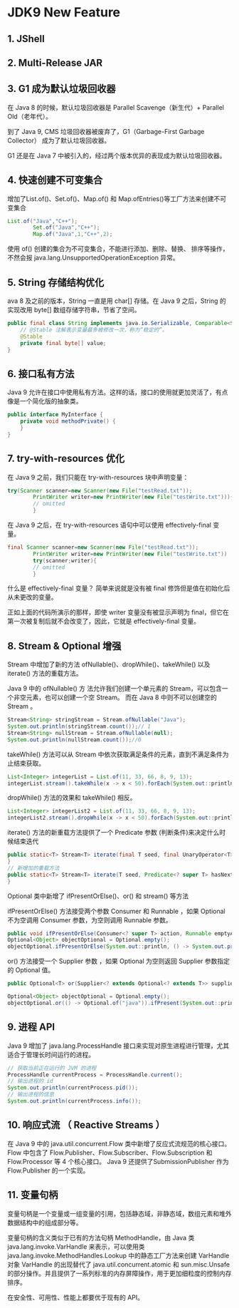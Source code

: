 # JDK9 New Feature

## 1. JShell

## 2. Multi-Release JAR

## 3. G1 成为默认垃圾回收器

在 Java 8 的时候，默认垃圾回收器是 Parallel Scavenge（新生代）+ Parallel Old（老年代）。

到了 Java 9, CMS 垃圾回收器被废弃了，G1（Garbage-First Garbage Collector） 成为了默认垃圾回收器。

G1 还是在 Java 7 中被引入的，经过两个版本优异的表现成为默认垃圾回收器。

## 4. 快速创建不可变集合

增加了List.of()、Set.of()、Map.of() 和 Map.ofEntries()等工厂方法来创建不可变集合

```java
List.of("Java","C++");
        Set.of("Java","C++");
        Map.of("Java",1,"C++",2);
```

使用 of() 创建的集合为不可变集合，不能进行添加、删除、替换、 排序等操作，不然会报 java.lang.UnsupportedOperationException 异常。

## 5. String 存储结构优化

ava 8 及之前的版本，String 一直是用 char[] 存储。在 Java 9 之后，String 的实现改用 byte[] 数组存储字符串，节省了空间。

```java
public final class String implements java.io.Serializable, Comparable<String>, CharSequence {
    // @Stable 注解表示变量最多被修改一次，称为“稳定的”。
    @Stable
    private final byte[] value;
}
```

## 6. 接口私有方法

Java 9 允许在接口中使用私有方法。这样的话，接口的使用就更加灵活了，有点像是一个简化版的抽象类。

```java
public interface MyInterface {
    private void methodPrivate() {
    }
}
```

## 7. try-with-resources 优化

在 Java 9 之前，我们只能在 try-with-resources 块中声明变量：

```java
try(Scanner scanner=new Scanner(new File("testRead.txt"));
        PrintWriter writer=new PrintWriter(new File("testWrite.txt"))){
        // omitted
        }
```

在 Java 9 之后，在 try-with-resources 语句中可以使用 effectively-final 变量。

```java
final Scanner scanner=new Scanner(new File("testRead.txt"));
        PrintWriter writer=new PrintWriter(new File("testWrite.txt"))
        try(scanner;writer){
        // omitted
        }
```

什么是 effectively-final 变量？ 简单来说就是没有被 final 修饰但是值在初始化后从未更改的变量。

正如上面的代码所演示的那样，即使 writer 变量没有被显示声明为 final，但它在第一次被复制后就不会改变了，因此，它就是
effectively-final 变量。

## 8. Stream & Optional 增强

Stream 中增加了新的方法 ofNullable()、dropWhile()、takeWhile() 以及 iterate() 方法的重载方法。

Java 9 中的 ofNullable() 方 法允许我们创建一个单元素的 Stream，可以包含一个非空元素，也可以创建一个空 Stream。 而在 Java 8
中则不可以创建空的 Stream 。

```java
Stream<String> stringStream = Stream.ofNullable("Java");
System.out.println(stringStream.count());// 1
Stream<String> nullStream = Stream.ofNullable(null);
System.out.println(nullStream.count());//0
```

takeWhile() 方法可以从 Stream 中依次获取满足条件的元素，直到不满足条件为止结束获取。
```java
List<Integer> integerList = List.of(11, 33, 66, 8, 9, 13);
integerList.stream().takeWhile(x -> x < 50).forEach(System.out::println);// 11 33
```
dropWhile() 方法的效果和 takeWhile() 相反。
```java
List<Integer> integerList2 = List.of(11, 33, 66, 8, 9, 13);
integerList2.stream().dropWhile(x -> x < 50).forEach(System.out::println);// 66 8 9 13
```
iterate() 方法的新重载方法提供了一个 Predicate 参数 (判断条件)来决定什么时候结束迭代
```java
public static<T> Stream<T> iterate(final T seed, final UnaryOperator<T> f) {
}
// 新增加的重载方法
public static<T> Stream<T> iterate(T seed, Predicate<? super T> hasNext, UnaryOperator<T> next) {
}
```
Optional 类中新增了 ifPresentOrElse()、or() 和 stream() 等方法


ifPresentOrElse() 方法接受两个参数 Consumer 和 Runnable ，如果 Optional 不为空调用 Consumer 参数，为空则调用 Runnable 参数。
```java
public void ifPresentOrElse(Consumer<? super T> action, Runnable emptyAction)
Optional<Object> objectOptional = Optional.empty();
objectOptional.ifPresentOrElse(System.out::println, () -> System.out.println("Empty!!!"));// Empty!!!
```
or() 方法接受一个 Supplier 参数 ，如果 Optional 为空则返回 Supplier 参数指定的 Optional 值。
```java
public Optional<T> or(Supplier<? extends Optional<? extends T>> supplier)

Optional<Object> objectOptional = Optional.empty();
objectOptional.or(() -> Optional.of("java")).ifPresent(System.out::println);//java
```

## 9. 进程 API
Java 9 增加了 java.lang.ProcessHandle 接口来实现对原生进程进行管理，尤其适合于管理长时间运行的进程。

```java
// 获取当前正在运行的 JVM 的进程
ProcessHandle currentProcess = ProcessHandle.current();
// 输出进程的 id
System.out.println(currentProcess.pid());
// 输出进程的信息
System.out.println(currentProcess.info());
```

## 10. 响应式流 （ Reactive Streams ）
在 Java 9 中的 java.util.concurrent.Flow 类中新增了反应式流规范的核心接口。
Flow 中包含了 Flow.Publisher、Flow.Subscriber、Flow.Subscription 和 Flow.Processor 等 4 个核心接口。
Java 9 还提供了SubmissionPublisher 作为Flow.Publisher 的一个实现。

## 11. 变量句柄
变量句柄是一个变量或一组变量的引用，包括静态域，非静态域，数组元素和堆外数据结构中的组成部分等。


变量句柄的含义类似于已有的方法句柄 MethodHandle，由 Java 类 java.lang.invoke.VarHandle 来表示，可以使用类 java.lang.invoke.MethodHandles.Lookup 中的静态工厂方法来创建 VarHandle 对象
VarHandle 的出现替代了 java.util.concurrent.atomic 和 sun.misc.Unsafe 的部分操作。并且提供了一系列标准的内存屏障操作，用于更加细粒度的控制内存排序。


在安全性、可用性、性能上都要优于现有的 API。








